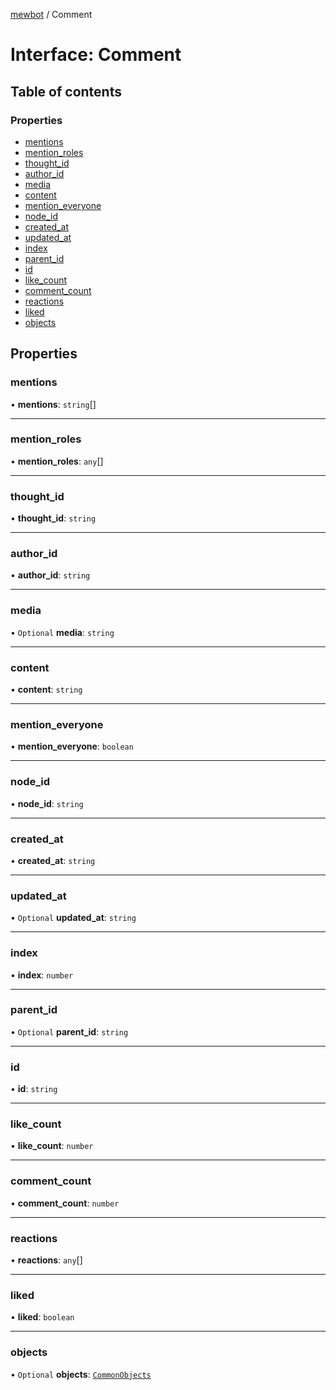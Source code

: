 [mewbot](../README.md) / Comment

# Interface: Comment

## Table of contents

### Properties

- [mentions](Comment.md#mentions)
- [mention\_roles](Comment.md#mention_roles)
- [thought\_id](Comment.md#thought_id)
- [author\_id](Comment.md#author_id)
- [media](Comment.md#media)
- [content](Comment.md#content)
- [mention\_everyone](Comment.md#mention_everyone)
- [node\_id](Comment.md#node_id)
- [created\_at](Comment.md#created_at)
- [updated\_at](Comment.md#updated_at)
- [index](Comment.md#index)
- [parent\_id](Comment.md#parent_id)
- [id](Comment.md#id)
- [like\_count](Comment.md#like_count)
- [comment\_count](Comment.md#comment_count)
- [reactions](Comment.md#reactions)
- [liked](Comment.md#liked)
- [objects](Comment.md#objects)

## Properties

### mentions

• **mentions**: `string`[]

___

### mention\_roles

• **mention\_roles**: `any`[]

___

### thought\_id

• **thought\_id**: `string`

___

### author\_id

• **author\_id**: `string`

___

### media

• `Optional` **media**: `string`

___

### content

• **content**: `string`

___

### mention\_everyone

• **mention\_everyone**: `boolean`

___

### node\_id

• **node\_id**: `string`

___

### created\_at

• **created\_at**: `string`

___

### updated\_at

• `Optional` **updated\_at**: `string`

___

### index

• **index**: `number`

___

### parent\_id

• `Optional` **parent\_id**: `string`

___

### id

• **id**: `string`

___

### like\_count

• **like\_count**: `number`

___

### comment\_count

• **comment\_count**: `number`

___

### reactions

• **reactions**: `any`[]

___

### liked

• **liked**: `boolean`

___

### objects

• `Optional` **objects**: [`CommonObjects`](CommonObjects.md)
